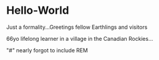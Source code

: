 # Hello-World
Just a formality...Greetings fellow Earthlings and visitors

66yo lifelong learner in a village in the Canadian Rockies...

"#" nearly forgot to include REM

